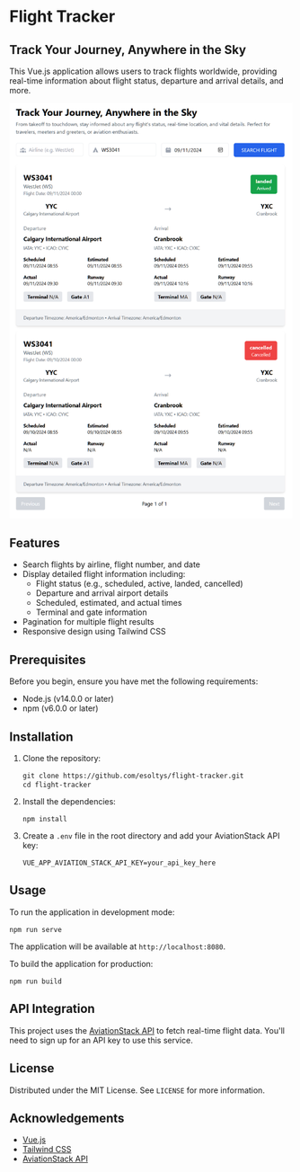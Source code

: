 # Flight Tracker

## Track Your Journey, Anywhere in the Sky

This Vue.js application allows users to track flights worldwide, providing real-time information about flight status, departure and arrival details, and more.

![screenshot](screenshot.png)

## Features

- Search flights by airline, flight number, and date
- Display detailed flight information including:
  - Flight status (e.g., scheduled, active, landed, cancelled)
  - Departure and arrival airport details
  - Scheduled, estimated, and actual times
  - Terminal and gate information
- Pagination for multiple flight results
- Responsive design using Tailwind CSS

## Prerequisites

Before you begin, ensure you have met the following requirements:

- Node.js (v14.0.0 or later)
- npm (v6.0.0 or later)

## Installation

1. Clone the repository:

   ```
   git clone https://github.com/esoltys/flight-tracker.git
   cd flight-tracker
   ```

2. Install the dependencies:

   ```
   npm install
   ```

3. Create a `.env` file in the root directory and add your AviationStack API key:
   ```
   VUE_APP_AVIATION_STACK_API_KEY=your_api_key_here
   ```

## Usage

To run the application in development mode:

```
npm run serve
```

The application will be available at `http://localhost:8080`.

To build the application for production:

```
npm run build
```

## API Integration

This project uses the [AviationStack API](https://aviationstack.com/) to fetch real-time flight data. You'll need to sign up for an API key to use this service.

## License

Distributed under the MIT License. See `LICENSE` for more information.

## Acknowledgements

- [Vue.js](https://vuejs.org/)
- [Tailwind CSS](https://tailwindcss.com/)
- [AviationStack API](https://aviationstack.com/)
